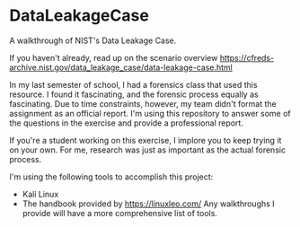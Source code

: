 # DataLeakageCase
A walkthrough of NIST's Data Leakage Case.

If you haven't already, read up on the scenario overview https://cfreds-archive.nist.gov/data_leakage_case/data-leakage-case.html

In my last semester of school, I had a forensics class that used this resource. I found it fascinating, and the forensic process equally as fascinating.
Due to time constraints, however, my team didn't format the assignment as an official report. 
I'm using this repository to answer some of the questions in the exercise and provide a professional report.

If you're a student working on this exercise, I implore you to keep trying it on your own. For me, research was just as important as the actual forensic process.

I'm using the following tools to accomplish this project:
  - Kali Linux
  - The handbook provided by https://linuxleo.com/
Any walkthroughs I provide will have a more comprehensive list of tools.
